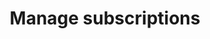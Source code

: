 ---
title: 'Manage subscriptions'
breadcrumb_title: "Manage subscriptions"
layout: 'Community'
meta_title: 'Business solutions - Manage subscriptions - MultiSafepay Docs'
meta_description: "Sign up. Build and test your payments integration. Explore our products and services. Use our API Reference, SDKs, and wrappers. Get support."
logo: '/svgs/Subscriptions_and_credit_management.svg'
short_description: 'Solutions for managing subscriptions by our partners HostBill and Twikey.'
weight: 10
aliases:
    - /integrations/credit-and-subscription-management/
---